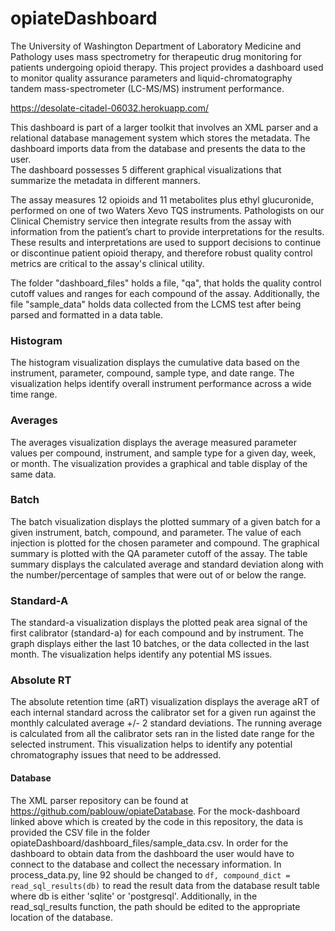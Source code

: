 # opiateDashboard

The University of Washington Department of Laboratory Medicine and Pathology
uses mass spectrometry for therapeutic drug monitoring for patients undergoing
opioid therapy. This project provides a dashboard used to monitor quality 
assurance parameters and liquid-chromatography tandem mass-spectrometer
 (LC-MS/MS) instrument performance.

https://desolate-citadel-06032.herokuapp.com/

This dashboard is part of a larger toolkit that involves an XML parser and 
a relational database management system which stores the metadata. The 
dashboard imports data from the database and presents the data to the user.  
The dashboard possesses 5 different graphical visualizations that summarize 
the metadata in different manners.

The assay measures 12 opioids and 11 metabolites plus ethyl glucuronide, 
performed on one of two Waters Xevo TQS instruments. Pathologists on our 
Clinical Chemistry service then integrate results from the assay with 
information from the patient’s chart to provide interpretations for the 
results. These results and interpretations are used to support decisions to 
continue or discontinue patient opioid therapy, and therefore robust quality 
control metrics are critical to the assay's clinical utility.

The folder "dashboard_files" holds a file, "qa", that holds the quality control
cutoff values and ranges for each compound of the assay. Additionally, the
file "sample_data" holds data collected from the LCMS test after being
parsed and formatted in a data table.

### Histogram
The histogram visualization displays the cumulative data based on the 
instrument, parameter, compound, sample type, and date range. The 
visualization helps identify overall instrument performance across a wide 
time range.

### Averages
The averages visualization displays the average measured parameter values per 
compound, instrument, and sample type for a given day, week, or month.  The
visualization provides a graphical and table display of the same data. 

### Batch
The batch visualization displays the plotted summary of a given batch for a 
given instrument, batch, compound, and parameter. The value of each injection is 
plotted for the chosen parameter and compound. The graphical summary is plotted 
with the QA parameter cutoff of the assay. The table summary displays the 
calculated average and standard deviation along with the number/percentage of 
samples that were out of or below the range.

### Standard-A
The standard-a visualization displays the plotted peak area signal of the first
calibrator (standard-a) for each compound and by instrument. The graph displays 
either the last 10 batches, or the data collected in the last month. The 
visualization helps identify any potential MS issues.

### Absolute RT
The absolute retention time (aRT) visualization displays the average aRT of each 
internal standard across the calibrator set for a given run against the monthly 
calculated average +/- 2 standard deviations. The running average is calculated 
from all the calibrator sets ran in the listed date range for the selected 
instrument. This visualization helps to identify any potential chromatography 
issues that need to be addressed.

#### Database
The XML parser repository can be found at https://github.com/pablouw/opiateDatabase.
For the mock-dashboard linked above which is created by the code in this repository,
the data is provided the CSV file in the folder
opiateDashboard/dashboard_files/sample_data.csv. In order for the dashboard to
obtain data from the dashboard the user would have to connect to the database
and collect the necessary information. In process_data.py, line 92 should be
changed to ```df, compound_dict = read_sql_results(db)``` to read the result
data from the database result table where db is either 'sqlite' or 'postgresql'.
Additionally, in the read_sql_results function, the path should be edited
to the appropriate location of the database.

